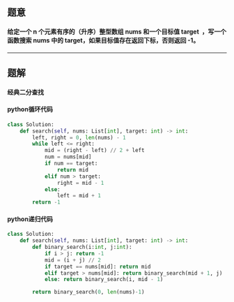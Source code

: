## 题意
#### 给定一个 n 个元素有序的（升序）整型数组 nums 和一个目标值 target  ，写一个函数搜索 nums 中的 target，如果目标值存在返回下标，否则返回 -1。
---
## 题解
#### 经典二分查找

#### python循环代码
```python
class Solution:
    def search(self, nums: List[int], target: int) -> int:
        left, right = 0, len(nums) - 1
        while left <= right:
            mid = (right - left) // 2 + left
            num = nums[mid]
            if num == target:
                return mid
            elif num > target:
                right = mid - 1
            else:
                left = mid + 1
        return -1
```
#### python递归代码
```python
class Solution:
    def search(self, nums: List[int], target: int) -> int:
        def binary_search(i:int, j:int):
            if i > j: return -1
            mid = (i + j) // 2
            if target == nums[mid]: return mid
            elif target > nums[mid]: return binary_search(mid + 1, j)
            else: return binary_search(i, mid - 1)

        return binary_search(0, len(nums)-1)

```